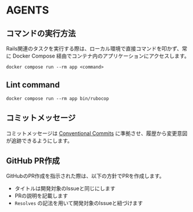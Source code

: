 # AGENTS

## コマンドの実行方法

Rails関連のタスクを実行する際は、ローカル環境で直接コマンドを叩かず、常に Docker Compose 経由でコンテナ内のアプリケーションにアクセスします。

```
docker compose run --rm app <command>
```

## Lint command

```
docker compose run --rm app bin/rubocop
```

## コミットメッセージ

コミットメッセージは [Conventional Commits](https://www.conventionalcommits.org/ja/v1.0.0/) に準拠させ、履歴から変更意図が追跡できるようにします。

## GitHub PR作成

GitHubのPR作成を指示された際は、以下の方針でPRを作成します。

- タイトルは開発対象のIssueと同じにします
- PRの説明を記載します
- `Resolves` の記法を用いて開発対象のIssueと紐づけます
